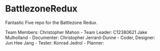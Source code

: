 # BattlezoneRedux
Fantastic Five repo for the Battlezone Redux.

Team Members:
Christopher Mahon - Team Leader: C12380621
Jake Mulholland - Documenter: 
Christopher Jerrard-Dunne - Coder, Designer:
Jun Hee Jang - Tester:
Konrad Jedrol - Planner:
